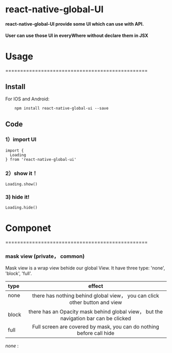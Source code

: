 # react-native-global-UI

#### react-native-global-UI provide some UI which can use with API.
#### User can use those UI in everyWhere without declare them in JSX


# Usage
================================================

## Install

For IOS and Android:

```
    npm install react-native-global-ui --save
```

## Code

### 1）import UI

```
import {
  Loading
} from 'react-native-global-ui'
```

### 2）show it！

```
Loading.show()
```

### 3) hide it!

```
Loading.hide()
```

# Componet
================================================

### mask view (private， common)

Mask view is a wrap view behide our global View. It have three type: 'none', 'block', 'full'.

| type      | effect  |
| :-------- | :--: |
| none   |  there has nothing behind global view， you can click other button and view |
| block   | there has an Opacity mask behind global view， but the navigation bar can be clicked    |
| full   |  Full screen are covered by mask, you can do nothing before call hide   |


*none* :


